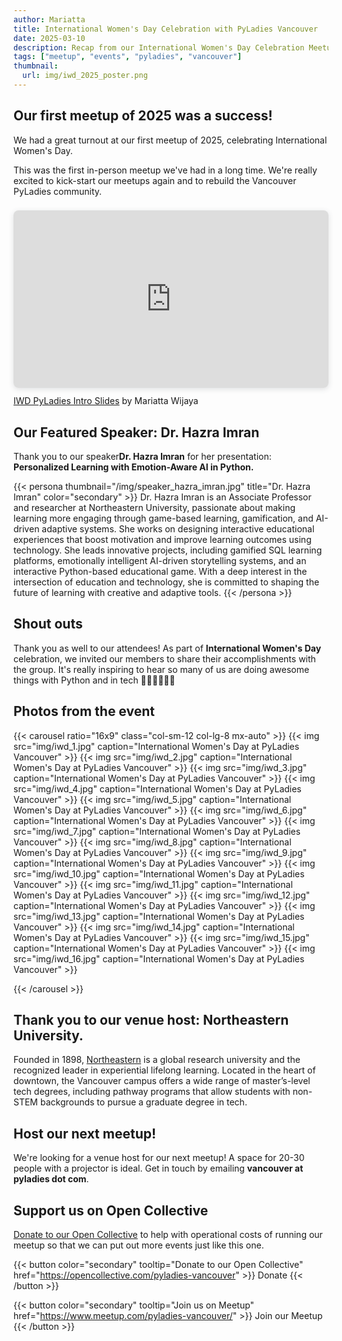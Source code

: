 ```yaml
---
author: Mariatta
title: International Women's Day Celebration with PyLadies Vancouver
date: 2025-03-10
description: Recap from our International Women's Day Celebration Meetup event.
tags: ["meetup", "events", "pyladies", "vancouver"]
thumbnail:
  url: img/iwd_2025_poster.png
---
```


## Our first meetup of 2025 was a success!

We had a great turnout at our first meetup of 2025, celebrating International Women's Day.

This was the first in-person meetup we've had in a long time. We're really excited to kick-start our
meetups again and to rebuild the Vancouver PyLadies community.

<div style="position: relative; width: 100%; height: 0; padding-top: 56.2500%;
 padding-bottom: 0; box-shadow: 0 2px 8px 0 rgba(63,69,81,0.16); margin-top: 1.6em; margin-bottom: 0.9em; overflow: hidden;
 border-radius: 8px; will-change: transform;">
  <iframe loading="lazy" style="position: absolute; width: 100%; height: 100%; top: 0; left: 0; border: none; padding: 0;margin: 0;"
    src="https://www.canva.com/design/DAGhEtBwCME/gXYDEsIU1JWaYrvraCpufA/view?embed" allowfullscreen="allowfullscreen" allow="fullscreen">
  </iframe>
</div>
<a href="https:&#x2F;&#x2F;www.canva.com&#x2F;design&#x2F;DAGhEtBwCME&#x2F;gXYDEsIU1JWaYrvraCpufA&#x2F;view?utm_content=DAGhEtBwCME&amp;utm_campaign=designshare&amp;utm_medium=embeds&amp;utm_source=link" target="_blank" rel="noopener">IWD PyLadies Intro Slides</a> by Mariatta Wijaya

## Our Featured Speaker: Dr. Hazra Imran

Thank you to our speaker**Dr. Hazra Imran** for her presentation: **Personalized Learning with Emotion-Aware AI in Python.**

{{< persona thumbnail="/img/speaker_hazra_imran.jpg" title="Dr. Hazra Imran" color="secondary" >}}
  Dr. Hazra Imran is an Associate Professor and researcher at Northeastern University, passionate
about making learning more engaging through game-based learning, gamification, and AI-driven adaptive
systems. She works on designing interactive educational experiences that boost motivation and improve
learning outcomes using technology. She leads innovative projects, including gamified SQL learning
platforms, emotionally intelligent AI-driven storytelling systems, and an interactive Python-based
educational game. With a deep interest in the intersection of education and technology, she is
committed to shaping the future of learning with creative and adaptive tools.
{{< /persona >}}

## Shout outs

Thank you as well to our attendees! As part of **International Women's Day** celebration, we invited our members to share
their accomplishments with the group. It's really inspiring to hear so many of us are doing awesome things with Python
and in tech
👩🏻💪🏻👏🏻

## Photos from the event

{{< carousel ratio="16x9" class="col-sm-12 col-lg-8 mx-auto" >}}
  {{< img src="img/iwd_1.jpg" caption="International Women's Day at PyLadies Vancouver" >}}
  {{< img src="img/iwd_2.jpg" caption="International Women's Day at PyLadies Vancouver" >}}
  {{< img src="img/iwd_3.jpg" caption="International Women's Day at PyLadies Vancouver" >}}
  {{< img src="img/iwd_4.jpg" caption="International Women's Day at PyLadies Vancouver" >}}
  {{< img src="img/iwd_5.jpg" caption="International Women's Day at PyLadies Vancouver" >}}
  {{< img src="img/iwd_6.jpg" caption="International Women's Day at PyLadies Vancouver" >}}
  {{< img src="img/iwd_7.jpg" caption="International Women's Day at PyLadies Vancouver" >}}
  {{< img src="img/iwd_8.jpg" caption="International Women's Day at PyLadies Vancouver" >}}
  {{< img src="img/iwd_9.jpg" caption="International Women's Day at PyLadies Vancouver" >}}
  {{< img src="img/iwd_10.jpg" caption="International Women's Day at PyLadies Vancouver" >}}
  {{< img src="img/iwd_11.jpg" caption="International Women's Day at PyLadies Vancouver" >}}
  {{< img src="img/iwd_12.jpg" caption="International Women's Day at PyLadies Vancouver" >}}
  {{< img src="img/iwd_13.jpg" caption="International Women's Day at PyLadies Vancouver" >}}
  {{< img src="img/iwd_14.jpg" caption="International Women's Day at PyLadies Vancouver" >}}
  {{< img src="img/iwd_15.jpg" caption="International Women's Day at PyLadies Vancouver" >}}
  {{< img src="img/iwd_16.jpg" caption="International Women's Day at PyLadies Vancouver" >}}

{{< /carousel >}}

## Thank you to our venue host: Northeastern University.

Founded in 1898, [Northeastern](https://vancouver.northeastern.edu/) is a global research university and the recognized leader in experiential lifelong
learning. Located in the heart of downtown, the Vancouver campus offers a wide range of master’s-level tech degrees,
including pathway programs that allow students with non-STEM backgrounds to pursue a graduate degree in tech.

## Host our next meetup!

We're looking for a venue host for our next meetup! A space for 20-30 people with a projector is ideal.
Get in touch by emailing **vancouver at pyladies dot com**.

## Support us on Open Collective

[Donate to our Open Collective](https://opencollective.com/pyladies-vancouver) to help with operational costs of running our meetup so that we can put out
more events just like this one.

{{< button color="secondary" tooltip="Donate to our Open Collective" href="https://opencollective.com/pyladies-vancouver" >}}
    Donate
{{< /button >}}

{{< button color="secondary" tooltip="Join us on Meetup" href="https://www.meetup.com/pyladies-vancouver/" >}}
    Join our Meetup
{{< /button >}}
